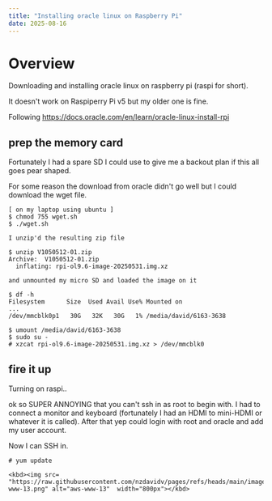```yaml
---
title: "Installing oracle linux on Raspberry Pi"
date: 2025-08-16
---
```

# Overview
Downloading and installing oracle linux on raspberry pi (raspi for short).

It doesn't work on Raspiperry Pi v5 but my older one is fine.

Following <a>https://docs.oracle.com/en/learn/oracle-linux-install-rpi</a>

## prep the memory card
Fortunately I had a spare SD I could use to give me a backout plan if this all goes pear shaped.


For some reason the download from oracle didn't go well but I could download the wget file.
```
[ on my laptop using ubuntu ]
$ chmod 755 wget.sh 
$ ./wget.sh

I unzip'd the resulting zip file

$ unzip V1050512-01.zip 
Archive:  V1050512-01.zip
  inflating: rpi-ol9.6-image-20250531.img.xz

and unmounted my micro SD and loaded the image on it

$ df -h
Filesystem      Size  Used Avail Use% Mounted on
...
/dev/mmcblk0p1   30G   32K   30G   1% /media/david/6163-3638

$ umount /media/david/6163-3638 
$ sudo su -
# xzcat rpi-ol9.6-image-20250531.img.xz > /dev/mmcblk0

```

## fire it up 
Turning on raspi..

ok so SUPER ANNOYING that you can't ssh in as root to begin with. I had to connect a monitor and keyboard (fortunately I had an HDMI to mini-HDMI or whatever it is called).
After that yep could login with root and oracle and add my user account.

Now I can SSH in.
```
# yum update

<kbd><img src= "https://raw.githubusercontent.com/nzdavidv/pages/refs/heads/main/images/aws-www-13.png" alt="aws-www-13"  width="800px"></kbd>
```
